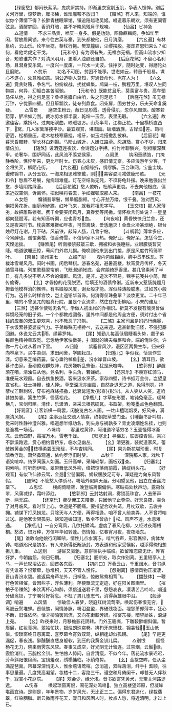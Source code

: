 <!-- { "loadSidebar": true } -->
　　【绿窗愁】郁闷长萦系，鬼病厮禁持。即渐里衣宽削玉肌，争表人憔悴。别后关河万里，惊梦断，雁书稀，谁琐雕鞍不放归？
　　【赚煞】有人来，知端的，谁似你个薄情下得？长醉青楼眠翠馆，镇追陪越艳吴姬。唱道暮乐朝欢，须有更阑管弦息。酒醒梦回，香消灯暗，甚不听晓风残月子规啼。
　　【仙吕】ビ神急
　　△道情
　　不求三品贵，唯厌一身多。假是功勋，图像麒麟阁，争如忙里闲，暂放眉间锁。来今往古英与豪，到头都被他，日月消磨。
　　【六幺遍】有林泉约，云山乐。纶竿坐捻，藜杖行拖。樊笼撞破，尘缨摆脱。报却君恩归来么？如何，看他龙虎定干戈。
　　【元和令】有为须有失，无福亦无祸。但高山流水少知音，短歌谁共作？对清风明月，更看人浊醪还自酌。
　　【后庭花煞】不留心名利场，且潜身安乐窝。一度兴一度废，一尺水一丈波。住挣罗，随时达变，得磨陀处且磨陀。
　　△贫乐
　　功名不可图，贫困不能移。世态如云，转首千般易。谋心不遂心，处意难如意。阴公造物人莫知，穷通皆命也，岂在人为！
　　【六幺遍】竟贪财贿，争名气。纷纷蚁战，扰扰蜂集。鸠巢一枝，鹏程万里。堪叹人生同物类，何异，幻躯白甚苦驱驰。
　　【元和令】既能贫且乐，莫羡富与贵。高车驷马任从他，得之何足喜？桑枢瓮牖自由咱，失之何足悲？
　　【后庭花煞】虽无禄万钟，宁忧家四壁。但且箪瓢饮，徒夸列鼎食。闭柴扉，固穷甘分，乐夫天命复奚疑。
　　△雪景
　　磨空生粉云，蔽日见彤霞。透骨侵肌，忽尔风飘飒。酸寒若箭穿，酽冷如刀刮。裁冰剪水都半霎，乾坤一玉壶，表里无瑕。
　　【六幺遍】故邀佳客，乘娇马。过向阳溪曲，映暖堤お。山茶半萼，江梅正花。十里横桥直西下，窝，几人家篱落接平沙。最宜观赏，堪图画。破墙酒旆，古岸渔差。筠梢密洒，松梢重压。老木枯枝寒藤挂，槎牙，似玉龙搭撒乱披麻。
　　【后庭花】睹暮天昏黯黪，望长林白刺擦。马盼山城近，人嫌江路滑。怨胡笳，赏心不尽，归来情倍加。
　　【随煞】设酒筵连夜饮，会诗题分字押。扫竹叶聊酬兴，刳橙穰深蘸甲。论奢华，围炉同话，此风流不羡党侯家。
　　△闺思
　　钩闲垂绣箔，门掩静香阶。憔悴年来，更比年时セ。伤春心未灰，感旧情无奈。多应浪游年少客，千金将笑买，柳陌花街。
　　【六幺遍】自姻缘拆，绸缪解。玉台珠网，宝鉴尘埃。谩修锦书，从分玉钗。一海来相思难擎戴，刚，美容姿消减做瘦形骸。
　　【元和令】愁眉不易展，鬼病越难瘥。灯花空结尚无凭，不须将龟卦摆。晚来勉强出兰堂，步墙阴踏绿苔。
　　【后庭花煞】愁人倦听，杜鹃声更哀。不去向他根底，偏来近奴空侧，诉离怀。把似唤将春去，争如撺顿取那人来。
　　【南吕】一枝花
　　△女怨
　　慵铺翡翠鬟，懒晕胭脂颊。寸心开愁万缕，恨千叠。独对西风，倦把黄花折。幽庭闲步蹀，红叶飞来，就我将相思字写。
　　【玉交枝】那人家薄劣，故把雕鞍锁者。费千金要买闲风月，真眷爱等闲撇。情怀欲言何处说？一星星都向琵琶泻。若有知音听彻，应也青衫血。
　　【乌夜啼】黄昏怏怏归兰舍，还又是夜来时节。枕衾寒难捱如年夜，可惯离缺，爱恁磨灭！金盘火冷篆烟绝，银台烛尽灯花谢。月下砧，风前铁，敲碎人肠，几曾宁帖。
　　【斗鹌鹑】薄幸多应，今宵醉也。谢馆秦楼，偎香倚雪，不信伊家不耳热。俺好业，俺好呆，怎恁今生，天悭运拙。
　　【赚煞尾】听南楼禁鼓敲三歇，拥被和衣强睡些。业眼朦胧暂交睫。唱道欲睡还惊，蓦闻门外帘儿揭。俺唤则他来到出门接，原是风度竹筠筛翠叶。
　　【南吕】梁州第七
　　△妓门庭
　　腹内包藏锦绣，胸中贯串珠玑。剪裁冰雪嘲风月。闷时书画，闲后琴棋。游春名苑，避暑高楼。秋宵赏月传杯，冬天踏雪寻梅。列笙歌翡翠帘前，飞觥鲛绡帐底，会宾朋绮罗香里。甚几曾素闲了半日，有几多说不尽人不会的偏僻。风流，是非。造次不容易。锦字花笺共小简，暗传偷寄。
　　【幺】才僻掠的花笺脱洒，恰填还的酒债伶俐。近新来又惹肠腌题月拇着他模样消的憔悴。有韦娘般风度，谢女般才能。浑似薛涛般聪惠，过如苏小般行为。选甚么时样宫妆，岂止道铅华首饰。何消得垒珠叠翠？淡妆更宜。二十年已里，端的不曾见兀的般真行院，虽是个女流辈，然住在花街柳陌，小末的谁及！
　　【三煞】选甚乍使钱无名气，学做人初出帐的乔相识。折莫不发镘有魂灵曾做伴惯经笼的旧子弟。一个个都教成圆备，里外中间都是他周全方便，须对付出个省钱的应奉的双生更欢喜，也不教恶了冯魁。
　　【二煞】主家司且是妈妈行绳墨，干衣饭索甚婆婆废气力。子弟每殊无相搀ベ，去送来迎。选甚新勤旧怪，不侵犯厮回避。休说尤云共雨，绣幕罗帏。
　　【尾】知勤儿每高低眉睫看头势，觑子弟每颜色精神善取觅。怎恁地伊家快做美，扌闰就的姨夫每厮和会。端的俺许你，许你一片心过从着四下里。
　　△归隐
　　紫塞冒风沙，谩区区两鬓生华。归来好向林泉下。买牛卖剑，求田问舍，学圃耘瓜。
　　【归塞北】争似我，恬淡作生涯。切意采芝编药篓，留心垂钓棹鱼差，汾水岸晋山坡。
　　【幺】清耳目，欲慕许由家。苔砌倦观群蚁阵，花房嫌听乱蜂衙，犹是厌喧哗。
　　【憨郭郎】醉醒须在咱，清浊任从他。竞名利，争头角，若蝇蜗。
　　【还京乐】不羡穿红骑马，准便玩水观霞。自去携鱼换酒，客来汲水烹茶。家存四壁，诗书抵万金价。岂望皇宣省札，壮士持鞭，佳人捧。草堂深况亦幽嘉，自然身退天之道，免得刑罚。拖藜杖芒鞋刺塔，穿布袍麻绦搭撒，捻衰髯短发{髟查}{髟沙}。从人笑从人笑，道咱甚娘势霎。篱生竹笋，径落松花。
　　【净瓶儿】字草蛇形耍，笔钝兔毫乏。瑶琴横几，宝剑归匣。清佳，乐潇洒，亲采云根镌砚瓦。书盈架，粉笺墨点色色翻鸦。
　　【好观音】让客新棋一局罢，闲披览古名人画。一炷山檀瑞烟发，好风来，满座清风飒。
　　【尾】尘事远狂交疏人情寡，终朝把草堂门亚。引睡翻书卧吟棍，觉来时性静神澄兴雅。唱道想半纸功名，到头身与祸孰多？青史凌烟姓名挂，也则是渔樵一场话。
　　△咏梅
　　客里过黄钟，阿谁道冷落穷冬？玉壶怪得冰澌冻。云低四野，霜摧万木，雪老千蜂。
　　【归塞北】寻梅友，联辔控青鬃。乘兴不辞溪路远，赏心相约晋桥东，临水见幽丛。
　　【幺】清更雅，装就道家风。蕾破嫩黄金的，枝横柔碧玉玲珑，不与杏桃同。
　　【尾】果为斯花堪珍重，时复暗香浮动。萧然鼻观通，依约罗浮旧时梦。
　　△秋千
　　深院那人家，戏秋千语笑喧哗。绮罗间簇人如画。玉纤高举，采绳轻掣，画板双查。
　　【归塞北】钩索响，时听韵伊哑。翠带舞低风外柳，绛裙惊落雨前霞，拂绽树头花。
　　【好观音】有似飞仙骖云驾，金翘宝髻偏鸦。娇软腰肢足可夸，浑疑是力向东风暂假。
　　【随煞】不管愁人停骄马，粉墙外似隔天涯。分明望见他，困立在垂丝海棠下。
　　△思忆
　　楼阁倚睛空，晚登临离恨偏供。寒砧捣处秋声动，露荷敛翠，风蒲减绿，霜叶添红。
　　【憨郭郎】云封姑射洞，雾锁蕊珠宫。人去箫声断，两无踪。
　　【还京乐】费尽俺工夫陪奉，只因他举止尊崇。好天良夜，辜负了对月临风。看时节上心，休道是不肠痛。要指望合欢共笼，月枕双欹，云衾并拥。铺谋下打凤捞龙。只除天与人方便，再得相逢。咱不曾人前卖弄，人不曾将咱过送。是他家命限孤穷。娘知道娘知道，致令不曾放忄松。风声不透，水息难通。
　　【净瓶儿】一自分鸾凤，几欲托鳞鸿。虚度了春风花柳，又经过夜雨梧桐。愁浓，恨万种，方信年华如转蓬。伤情恸，忆春宵月夜，夜夜墙东。
　　【尾】谁敢向他娘行闲唧哝，情性儿点水滴冻。喑气吞声，形容憔悴，病体龙钟。唱道咫尺是初冬，有人来新得纸断肠封。方表道和他家受懊躬，越添得俺相想担儿重。
　　△送别
　　游宦又驱驰，意徘徊执手临岐。欲留难恋应无计。昨宵好梦，今朝幽怨，何日归期。
　　【归塞北】肠断处，取次作别离。五里短亭人上马，一声长叹泪沾衣，回首各东西。
　　【初向口】万叠云山，千重烟水，音书纵有凭谁寄？恨萦牵，愁堆积，天天不管人憔悴。
　　【怨别离】感情风物正凄凄，晋山青汾水碧。谁返扁舟芦花外，归棹急，惊散鸳鸯相背飞。
　　【擂鼓体】一鞭行色苦相催，皆因些子，浮名薄利。萍梗飘流无定迹，好在阳关图画里。
　　【摧拍子带赚煞】未饮离杯心如醉，须信道送君千里，怨怨哀哀，凄凄苦苦啼啼。唱道分破鸾钗，丁宁嘱付好将息。不枉了男儿堕志气，消得英雄眼中泪。
　　【般涉调】哨遍
　　△风情
　　惊破佳人春梦，晓庭红树流莺啭。唤起伤春恨无穷，鸾翘云鬓堆蝉。首低勉，闺情脉脉，粉泪盈盈，界破残妆面。埋怨萧郎薄幸，狂心不断，旧性依然。恰才柳陌罢风流，又向花街趁芳妍。推宴东楼，暗挈娇姝，浪游上苑。
　　【幺】昨夜来时，月移檐影花阴转。门外玉骢嘶，下雕鞍醉帽斜偏。暂眉展，红妆竞拥，翠袖忙扶，银烛朗珠帘卷。拂杓牙床珊枕，锦衾轻，玉山低偃。恨琐窗终日怨离鸾，喜罗幕今宵效双鸳，纵相逢却似孤眠。
　　【尾】早是更漏促，春夜浅。醉醺醺直恁身躯软，到压的我黄金钏儿扁。
　　△别恨
　　疑怪杨花无力，晓来雨霁东风软。春事又成空，好光阴无计留连。过禁烟，云鬟绿，霞脸消红。玉腕松金钏。生怕傍人惊问，自言清瘦，不似今年。落花流水景迟迟，芳草斜阳恨绵绵。宝镜羞观，绣榻慵临，冰绡倦剪。
　　【幺】金拨空眸，任从尘满琵琶面。帘幕深深悄无人，惟余燕语莺喧。怎消遣，双眸落泪，纤手扌耆颐，往事思量遍。几度凭高凝望，妆楼十二，客路三千。谩空和月倚阑干，却甚无人伴秋千，寂寞小花庭院。
　　【尾】欢会少，缘分浅。音书欲寄凭黄犬，无奈关河路途远。
　　△伤春
　　唤起琐窗离恨，闹花深处鸣啼。独立高楼望郊原，但凝眸堪画宜诗。是则是，年年景物，岁岁风光，无比正三二。偏得东君造化，绿裁翡翠，红染胭脂。断云微雨养花天，暖日和风困人时。妆点人愁，将近清明，才过上已。
